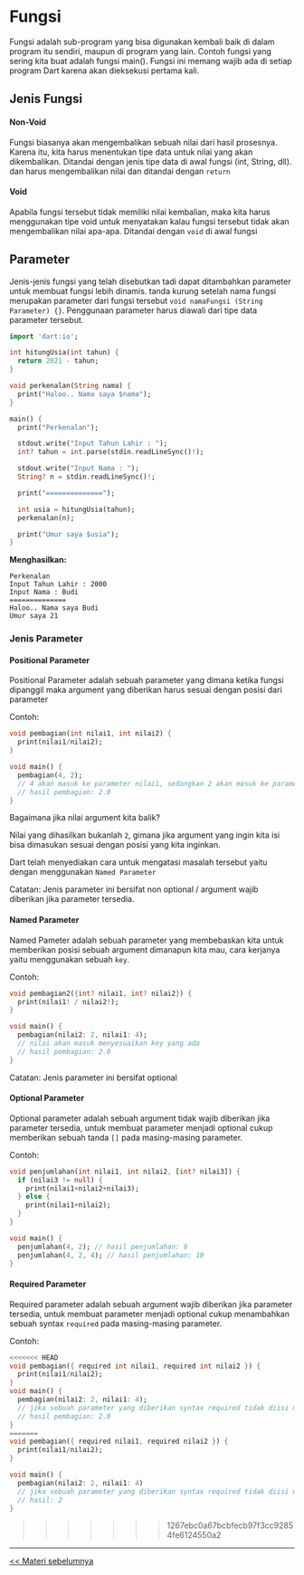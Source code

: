 
# Fungsi

Fungsi adalah sub-program yang bisa digunakan kembali baik di dalam program itu sendiri, maupun di program yang lain. Contoh fungsi yang sering kita buat adalah fungsi main(). Fungsi ini memang wajib ada di setiap program Dart karena akan dieksekusi pertama kali.

## Jenis Fungsi

#### Non-Void
Fungsi biasanya akan mengembalikan sebuah nilai dari hasil prosesnya. Karena itu, kita harus menentukan tipe data untuk nilai yang akan dikembalikan. Ditandai dengan jenis tipe data di awal fungsi (int, String, dll). dan harus mengembalikan nilai dan ditandai dengan `return`

#### Void
 Apabila fungsi tersebut tidak memiliki nilai kembalian, maka kita harus menggunakan tipe void untuk menyatakan kalau fungsi tersebut tidak akan mengembalikan nilai apa-apa. Ditandai dengan `void` di awal fungsi


##  Parameter
Jenis-jenis fungsi yang telah disebutkan tadi dapat ditambahkan parameter untuk membuat fungsi lebih dinamis. tanda kurung setelah nama fungsi merupakan parameter dari fungsi tersebut `void namaFungsi (String Parameter) {}`. Penggunaan parameter harus diawali dari tipe data parameter tersebut.

```dart
import 'dart:io';

int hitungUsia(int tahun) {
  return 2021 - tahun;
}

void perkenalan(String nama) {
  print("Haloo.. Nama saya $nama");
}

main() {
  print("Perkenalan");

  stdout.write("Input Tahun Lahir : ");
  int? tahun = int.parse(stdin.readLineSync()!);

  stdout.write("Input Nama : ");
  String? n = stdin.readLineSync()!;

  print("==============");

  int usia = hitungUsia(tahun);
  perkenalan(n);

  print("Umur saya $usia");
}

```

**Menghasilkan:**
```shell
Perkenalan
Input Tahun Lahir : 2000
Input Nama : Budi
==============
Haloo.. Nama saya Budi
Umur saya 21
```

### Jenis Parameter

#### Positional Parameter

Positional Parameter adalah sebuah parameter yang dimana ketika fungsi dipanggil maka argument yang diberikan harus sesuai dengan posisi dari parameter

Contoh:

```DART
void pembagian(int nilai1, int nilai2) {
  print(nilai1/nilai2);
}

void main() {
  pembagian(4, 2);
  // 4 akan masuk ke parameter nilai1, sedangkan 2 akan masuk ke parameter nilai2
  // hasil pembagian: 2.0
}
```

Bagaimana jika nilai argument kita balik?

Nilai yang dihasilkan bukanlah `2`, gimana jika argument yang ingin kita isi bisa dimasukan sesuai dengan posisi yang kita inginkan.

Dart telah menyediakan cara untuk mengatasi masalah tersebut yaitu dengan menggunakan `Named Parameter`

Catatan: Jenis parameter ini bersifat non optional / argument wajib diberikan jika parameter tersedia.

#### Named Parameter

Named Pameter adalah sebuah parameter yang membebaskan kita untuk memberikan posisi sebuah argument dimanapun kita mau, cara kerjanya yaitu menggunakan sebuah `key`.

Contoh:

```DART
void pembagian2({int? nilai1, int? nilai2}) {
  print(nilai1! / nilai2!);
}

void main() {
  pembagian(nilai2: 2, nilai1: 4);
  // nilai akan masuk menyesuaikan key yang ada
  // hasil pembagian: 2.0
}
```

Catatan: Jenis parameter ini bersifat optional

#### Optional Parameter

Optional parameter adalah sebuah argument tidak wajib diberikan jika parameter tersedia, untuk membuat parameter menjadi optional cukup memberikan sebuah tanda `[]` pada masing-masing parameter.

Contoh:

```DART
void penjumlahan(int nilai1, int nilai2, [int? nilai3]) {
  if (nilai3 != null) {
    print(nilai1+nilai2+nilai3);
  } else {
    print(nilai1+nilai2);
  }
}

void main() {
  penjumlahan(4, 2); // hasil penjumlahan: 6
  penjumlahan(4, 2, 4); // hasil penjumlahan: 10
}
```

#### Required Parameter

Required parameter adalah sebuah argument wajib diberikan jika parameter tersedia, untuk membuat parameter menjadi optional cukup menambahkan sebuah syntax `required` pada masing-masing parameter.

Contoh:

```DART
<<<<<<< HEAD
void pembagian({ required int nilai1, required int nilai2 }) {
  print(nilai1/nilai2);
}
void main() {
  pembagian(nilai2: 2, nilai1: 4);
  // jika sebuah parameter yang diberikan syntax required tidak diisi maka akan memberikan peringatan error
  // hasil pembagian: 2.0
}
=======
void pembagian({ required nilai1, required nilai2 }) {
  print(nilai1/nilai2);
}

void main() {
  pembagian(nilai2: 2, nilai1: 4)
  // jika sebuah parameter yang diberikan syntax required tidak diisi maka akan memberikan peringatan error
  // hasil: 2
}
```
>>>>>>> 1267ebc0a67bcbfecb97f3cc92854fe6124550a2

---

[<< Materi sebelumnya](https://github.com/bellshade/Dart/tree/main/basic/7_input)
